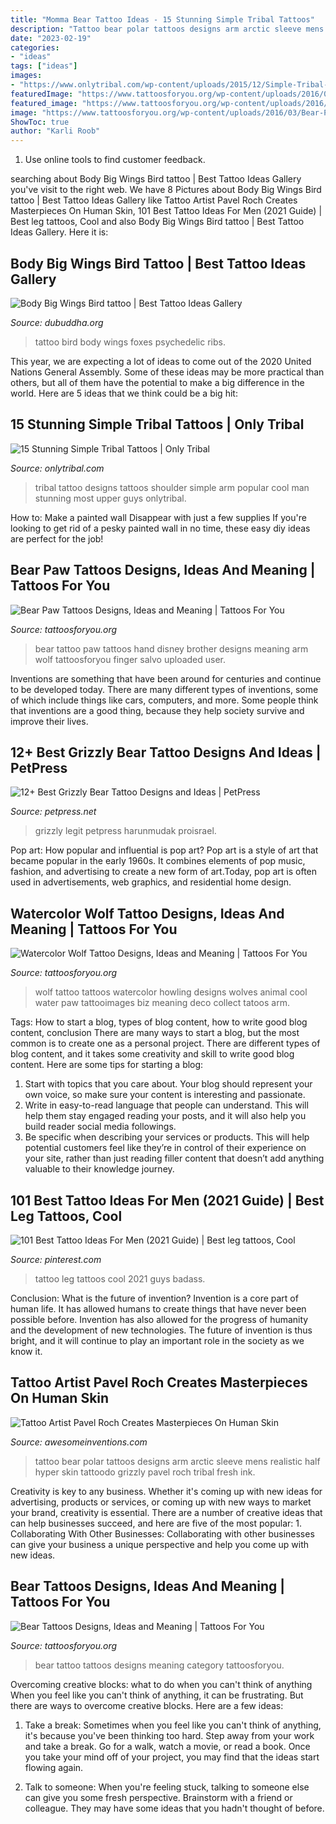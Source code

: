 ```yaml
---
title: "Momma Bear Tattoo Ideas - 15 Stunning Simple Tribal Tattoos"
description: "Tattoo bear polar tattoos designs arm arctic sleeve mens realistic half hyper skin tattoodo grizzly pavel roch tribal fresh ink"
date: "2023-02-19"
categories:
- "ideas"
tags: ["ideas"]
images:
- "https://www.onlytribal.com/wp-content/uploads/2015/12/Simple-Tribal-Tattoos-for-Men.jpg"
featuredImage: "https://www.tattoosforyou.org/wp-content/uploads/2016/03/Bear-Paw-Tattoo-on-Hand.jpg"
featured_image: "https://www.tattoosforyou.org/wp-content/uploads/2016/03/Bear-Paw-Tattoo-on-Hand.jpg"
image: "https://www.tattoosforyou.org/wp-content/uploads/2016/03/Bear-Paw-Tattoo-on-Hand.jpg"
ShowToc: true
author: "Karli Roob"
---
```



1. Use online tools to find customer feedback.

	

		
searching about Body Big Wings Bird tattoo | Best Tattoo Ideas Gallery you've visit to the right web. We have 8 Pictures about Body Big Wings Bird tattoo | Best Tattoo Ideas Gallery like Tattoo Artist Pavel Roch Creates Masterpieces On Human Skin, 101 Best Tattoo Ideas For Men (2021 Guide) | Best leg tattoos, Cool and also Body Big Wings Bird tattoo | Best Tattoo Ideas Gallery. Here it is:
		
    
## Body Big Wings Bird Tattoo | Best Tattoo Ideas Gallery

<img loading=lazy src="http://www.dubuddha.org/wp-content/uploads/2015/05/Artemij-Saveljev-728x805.jpg" onerror="this.onerror=null;this.src='https://tse1.mm.bing.net/th?id=OIP.Nmvo_UH0i-k9f570XWRkJAHaIM&amp;pid=15.1';" alt="Body Big Wings Bird tattoo | Best Tattoo Ideas Gallery">

_Source: dubuddha.org_

>tattoo bird body wings foxes psychedelic ribs. 

	

This year, we are expecting a lot of ideas to come out of the 2020 United Nations General Assembly. Some of these ideas may be more practical than others, but all of them have the potential to make a big difference in the world. Here are 5 ideas that we think could be a big hit:

    
## 15 Stunning Simple Tribal Tattoos | Only Tribal

<img loading=lazy src="https://www.onlytribal.com/wp-content/uploads/2015/12/Simple-Tribal-Tattoos-for-Men.jpg" onerror="this.onerror=null;this.src='https://tse2.mm.bing.net/th?id=OIP.3qRTHNy8Z3xC09hdqL1ccgHaKx&amp;pid=15.1';" alt="15 Stunning Simple Tribal Tattoos | Only Tribal">

_Source: onlytribal.com_

>tribal tattoo designs tattoos shoulder simple arm popular cool man stunning most upper guys onlytribal. 

	

How to: Make a painted wall Disappear with just a few supplies
If you're looking to get rid of a pesky painted wall in no time, these easy diy ideas are perfect for the job!

    
## Bear Paw Tattoos Designs, Ideas And Meaning | Tattoos For You

<img loading=lazy src="https://www.tattoosforyou.org/wp-content/uploads/2016/03/Bear-Paw-Tattoo-on-Hand.jpg" onerror="this.onerror=null;this.src='https://tse3.mm.bing.net/th?id=OIP.NAaoSeY4SJKdE8LaAWKnngHaJ4&amp;pid=15.1';" alt="Bear Paw Tattoos Designs, Ideas and Meaning | Tattoos For You">

_Source: tattoosforyou.org_

>bear tattoo paw tattoos hand disney brother designs meaning arm wolf tattoosforyou finger salvo uploaded user. 

	

Inventions are something that have been around for centuries and continue to be developed today. There are many different types of inventions, some of which include things like cars, computers, and more. Some people think that inventions are a good thing, because they help society survive and improve their lives.

    
## 12+ Best Grizzly Bear Tattoo Designs And Ideas | PetPress

<img loading=lazy src="https://cdn.petpress.net/wp-content/uploads/2020/05/11234730/grizzly-bear-tattoo-sleeve-design.jpg" onerror="this.onerror=null;this.src='https://tse1.mm.bing.net/th?id=OIP.Gp6V3F0SAB0Tyy0VWgFERAHaHa&amp;pid=15.1';" alt="12+ Best Grizzly Bear Tattoo Designs and Ideas | PetPress">

_Source: petpress.net_

>grizzly legit petpress harunmudak proisrael. 

	

Pop art: How popular and influential is pop art?
Pop art is a style of art that became popular in the early 1960s. It combines elements of pop music, fashion, and advertising to create a new form of art.Today, pop art is often used in advertisements, web graphics, and residential home design.

    
## Watercolor Wolf Tattoo Designs, Ideas And Meaning | Tattoos For You

<img loading=lazy src="https://www.tattoosforyou.org/wp-content/uploads/2017/10/Watercolor-Howling-Wolf-Tattoo.jpg" onerror="this.onerror=null;this.src='https://tse1.mm.bing.net/th?id=OIP.hkt-jC2lItDwsrxRFHe7ewHaMX&amp;pid=15.1';" alt="Watercolor Wolf Tattoo Designs, Ideas and Meaning | Tattoos For You">

_Source: tattoosforyou.org_

>wolf tattoo tattoos watercolor howling designs wolves animal cool water paw tattooimages biz meaning deco collect tatoos arm. 

	

Tags: How to start a blog, types of blog content, how to write good blog content, conclusion
There are many ways to start a blog, but the most common is to create one as a personal project. There are different types of blog content, and it takes some creativity and skill to write good blog content. Here are some tips for starting a blog:
1. Start with topics that you care about. Your blog should represent your own voice, so make sure your content is interesting and passionate.
2. Write in easy-to-read language that people can understand. This will help them stay engaged reading your posts, and it will also help you build reader social media followings.
3. Be specific when describing your services or products. This will help potential customers feel like they’re in control of their experience on your site, rather than just reading filler content that doesn’t add anything valuable to their knowledge journey. 

    
## 101 Best Tattoo Ideas For Men (2021 Guide) | Best Leg Tattoos, Cool

<img loading=lazy src="https://i.pinimg.com/736x/18/88/ea/1888eabcfb814764ffb7e90f144db6b1.jpg" onerror="this.onerror=null;this.src='https://tse4.mm.bing.net/th?id=OIP.7GFe0QAMU0I2Wj8IbKUp6QHaFS&amp;pid=15.1';" alt="101 Best Tattoo Ideas For Men (2021 Guide) | Best leg tattoos, Cool">

_Source: pinterest.com_

>tattoo leg tattoos cool 2021 guys badass. 

	

Conclusion: What is the future of invention?
Invention is a core part of human life. It has allowed humans to create things that have never been possible before. Invention has also allowed for the progress of humanity and the development of new technologies. The future of invention is thus bright, and it will continue to play an important role in the society as we know it.

    
## Tattoo Artist Pavel Roch Creates Masterpieces On Human Skin

<img loading=lazy src="http://www.awesomeinventions.com/wp-content/uploads/2015/04/polar-bear-tattoo.jpg" onerror="this.onerror=null;this.src='https://tse1.mm.bing.net/th?id=OIP.2GtEtjZIpZ7cPref9fnRDgHaKf&amp;pid=15.1';" alt="Tattoo Artist Pavel Roch Creates Masterpieces On Human Skin">

_Source: awesomeinventions.com_

>tattoo bear polar tattoos designs arm arctic sleeve mens realistic half hyper skin tattoodo grizzly pavel roch tribal fresh ink. 

	

Creativity is key to any business. Whether it's coming up with new ideas for advertising, products or services, or coming up with new ways to market your brand, creativity is essential. There are a number of creative ideas that can help businesses succeed, and here are five of the most popular: 1. Collaborating With Other Businesses: Collaborating with other businesses can give your business a unique perspective and help you come up with new ideas.

    
## Bear Tattoos Designs, Ideas And Meaning | Tattoos For You

<img loading=lazy src="http://www.tattoosforyou.org/wp-content/uploads/2013/10/Black-Bear-Tattoo.jpg" onerror="this.onerror=null;this.src='https://tse2.mm.bing.net/th?id=OIP.4avGZ9WQO8ZYcLS2O8TC9gHaKX&amp;pid=15.1';" alt="Bear Tattoos Designs, Ideas and Meaning | Tattoos For You">

_Source: tattoosforyou.org_

>bear tattoo tattoos designs meaning category tattoosforyou. 

	

Overcoming creative blocks: what to do when you can't think of anything
When you feel like you can't think of anything, it can be frustrating. But there are ways to overcome creative blocks. Here are a few ideas: 
1. Take a break: Sometimes when you feel like you can't think of anything, it's because you've been thinking too hard. Step away from your work and take a break. Go for a walk, watch a movie, or read a book. Once you take your mind off of your project, you may find that the ideas start flowing again.

2. Talk to someone: When you're feeling stuck, talking to someone else can give you some fresh perspective. Brainstorm with a friend or colleague. They may have some ideas that you hadn't thought of before.


